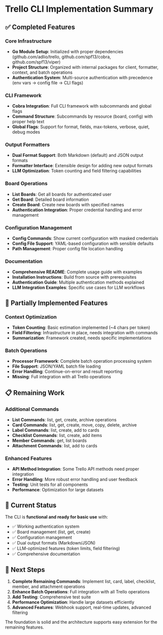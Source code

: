 # Trello CLI Implementation Summary

## ✅ Completed Features

### Core Infrastructure
- **Go Module Setup**: Initialized with proper dependencies (github.com/adlio/trello, github.com/spf13/cobra, github.com/spf13/viper)
- **Project Structure**: Organized with internal packages for client, formatter, context, and batch operations
- **Authentication System**: Multi-source authentication with precedence (env vars → config file → CLI flags)

### CLI Framework
- **Cobra Integration**: Full CLI framework with subcommands and global flags
- **Command Structure**: Subcommands by resource (board, config) with proper help text
- **Global Flags**: Support for format, fields, max-tokens, verbose, quiet, debug modes

### Output Formatters
- **Dual Format Support**: Both Markdown (default) and JSON output formats
- **Formatter Interface**: Extensible design for adding new output formats
- **LLM Optimization**: Token counting and field filtering capabilities

### Board Operations
- **List Boards**: Get all boards for authenticated user
- **Get Board**: Detailed board information
- **Create Board**: Create new boards with specified names
- **Authentication Integration**: Proper credential handling and error management

### Configuration Management
- **Config Commands**: Show current configuration with masked credentials
- **Config File Support**: YAML-based configuration with sensible defaults
- **Path Management**: Proper config file location handling

### Documentation
- **Comprehensive README**: Complete usage guide with examples
- **Installation Instructions**: Build from source with prerequisites
- **Authentication Guide**: Multiple authentication methods explained
- **LLM Integration Examples**: Specific use cases for LLM workflows

## 🚧 Partially Implemented Features

### Context Optimization
- **Token Counting**: Basic estimation implemented (~4 chars per token)
- **Field Filtering**: Infrastructure in place, needs integration with commands
- **Summarization**: Framework created, needs specific implementations

### Batch Operations
- **Processor Framework**: Complete batch operation processing system
- **File Support**: JSON/YAML batch file loading
- **Error Handling**: Continue-on-error and result reporting
- **Missing**: Full integration with all Trello operations

## 📋 Remaining Work

### Additional Commands
- **List Commands**: list, get, create, archive operations
- **Card Commands**: list, get, create, move, copy, delete, archive
- **Label Commands**: list, create, add to cards
- **Checklist Commands**: list, create, add items
- **Member Commands**: get, list boards
- **Attachment Commands**: list, add to cards

### Enhanced Features
- **API Method Integration**: Some Trello API methods need proper integration
- **Error Handling**: More robust error handling and user feedback
- **Testing**: Unit tests for all components
- **Performance**: Optimization for large datasets

## 🎯 Current Status

The CLI is **functional and ready for basic use** with:
- ✅ Working authentication system
- ✅ Board management (list, get, create)
- ✅ Configuration management
- ✅ Dual output formats (Markdown/JSON)
- ✅ LLM-optimized features (token limits, field filtering)
- ✅ Comprehensive documentation

## 🚀 Next Steps

1. **Complete Remaining Commands**: Implement list, card, label, checklist, member, and attachment operations
2. **Enhance Batch Operations**: Full integration with all Trello operations
3. **Add Testing**: Comprehensive test suite
4. **Performance Optimization**: Handle large datasets efficiently
5. **Advanced Features**: Webhook support, real-time updates, advanced filtering

The foundation is solid and the architecture supports easy extension for the remaining features.
